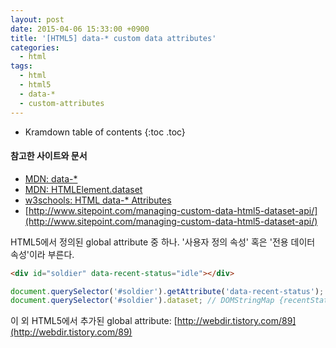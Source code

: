 ```yaml
---
layout: post
date: 2015-04-06 15:33:00 +0900
title: '[HTML5] data-* custom data attributes'
categories:
  - html
tags:
  - html
  - html5
  - data-*
  - custom-attributes
---
```


* Kramdown table of contents
{:toc .toc}

#### 참고한 사이트와 문서

- [MDN: data-\*](https://developer.mozilla.org/ko/docs/Web/HTML/Global_attributes/data-\*)
- [MDN: HTMLElement​.dataset](https://developer.mozilla.org/ko/docs/Web/API/HTMLElement/dataset)
- [w3schools: HTML data-* Attributes](http://www.w3schools.com/tags/att_global_data.asp)
- [http://www.sitepoint.com/managing-custom-data-html5-dataset-api/](http://www.sitepoint.com/managing-custom-data-html5-dataset-api/)

HTML5에서 정의된 global attribute 중 하나. '사용자 정의 속성' 혹은 '전용 데이터 속성'이라 부른다.

```html
<div id="soldier" data-recent-status="idle"></div>
```

```js
document.querySelector('#soldier').getAttribute('data-recent-status'); // 'idle'
document.querySelector('#soldier').dataset; // DOMStringMap {recentStatus: "idle"}
```

이 외 HTML5에서 추가된 global attribute: [http://webdir.tistory.com/89](http://webdir.tistory.com/89)
